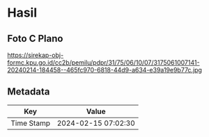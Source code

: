 # Hasil

## Foto C Plano

https://sirekap-obj-formc.kpu.go.id/cc2b/pemilu/pdpr/31/75/06/10/07/3175061007141-20240214-184458--465fc970-6818-44d9-a634-e39a19e9b77c.jpg


## Metadata

| Key        | Value               |
| ---------- | ------------------- |
| Time Stamp | 2024-02-15 07:02:30 |



